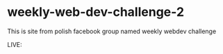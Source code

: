 # weekly-web-dev-challenge-2

This is site from polish facebook group named weekly webdev challenge

LIVE: 
